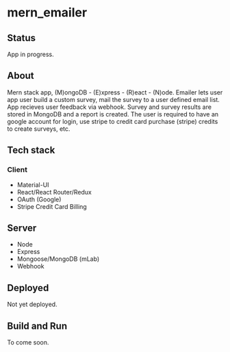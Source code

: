 # mern_emailer

## Status

App in progress.

## About

Mern stack app, (M)ongoDB - (E)xpress - (R)eact - (N)ode. Emailer lets user app user build a custom survey,
mail the survey to a user defined email list. App recieves user feedback via webhook. Survey and survey results are stored in MongoDB and a report is created.
The user is required to have an google account for login, use stripe to credit card purchase (stripe) credits to create surveys, etc.

## Tech stack

### Client

-   Material-UI
-   React/React Router/Redux
-   OAuth (Google)
-   Stripe Credit Card Billing

## Server

-   Node
-   Express
-   Mongoose/MongoDB (mLab)
-   Webhook

## Deployed

Not yet deployed.

## Build and Run

To come soon.
